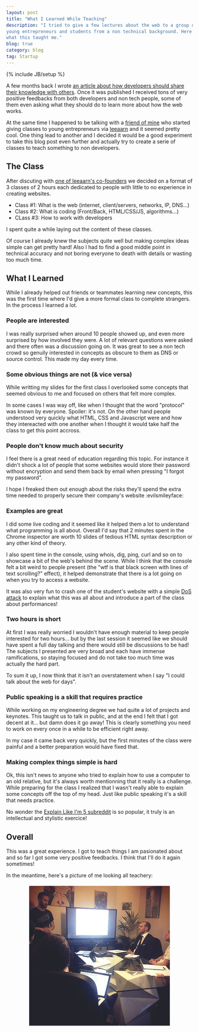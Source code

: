 ```yaml
---
layout: post
title: "What I Learned While Teaching"
description: "I tried to give a few lectures about the web to a group of
young entrepreneurs and students from a non technical background. Here's
what this taught me."
blog: true
category: blog
tag: Startup
---
```


{% include JB/setup %}


A few months back I wrote [an article about how developers should share
their knowledge with others](/blog/2013/02/04/developers-teach-non-tech-startup/).
Once it was published I received tons of very positive feedbacks from
both developers and non tech people, some of them even asking what
they should do to learn more about how the web works.

At the same time I happened to be talking with a [friend of mine](http://emiland.me/)
who started giving classes to young entrepreneurs via [leeaarn](http://leeaarn.com/)
and it seemed pretty cool.
One thing lead to another and I decided it would be a good experiment to take this
blog post even further and actually try to create a serie of classes to
teach something to non developers.

## The Class

After discuting with [one of leeaarn's co-founders](https://twitter.com/antoamiel)
we decided on a format of 3 classes of 2 hours each dedicated to
people with little to no experience in creating websites.

- Class #1: What is the web (internet, client/servers, networks, IP, DNS...)
- Class #2: What is coding (Front/Back, HTML/CSS/JS, algorithms...)
- CLass #3: How to work with developers

I spent quite a while laying out the content of these classes.

Of course I already knew
the subjects quite well but making complex ideas simple can get pretty hard!
Also I had to find a good middle point in technical accuracy and not
boring everyone to death with details or wasting too much time.

## What I Learned

While I already helped out friends or teammates learning new concepts,
this was the first time where I'd give a more formal class to complete strangers.
In the process I learned a lot.

### People are interested

I was really surprised when around 10 people showed up,
and even more surprised by how involved they were. A lot of
relevant questions were asked and there often was a discussion going on.
It was great to see a non tech crowd so genuily interested in concepts
as obscure to them as DNS or source control. This made my day every time.

### Some obvious things are not (& vice versa)

While writting my slides for the first class I overlooked some concepts
that seemed obvious to me and focused on others that felt more complex.

In some cases I was way off, like when I thought that the word "protocol" was known by everyone.
Spoiler: it's not. On the other hand people understood very quickly what
HTML, CSS and Javascript were and how they intereacted with one another
when I thought it would take half the class to get this point accross.

### People don't know much about security

I feel there is a great need of education regarding this
topic. For instance it didn't shock a lot of people that some websites
would store their password without encryption and send them back by
email when pressing "I forgot my password".

I hope I freaked them out enough about the risks they'll spend the extra
time needed to properly secure their company's website :evilsmileyface:

### Examples are great

I did some live coding and it seemed like it helped them a lot to understand what
programming is all about. Overall I'd say that 2 minutes spent in the Chrome
inspector are worth 10 slides of tedious HTML syntax description or
any other kind of theory.

I also spent time in the console, using whois, dig, ping, curl and so on to
showcase a bit of the web's behind the scene. While I think that the
console felt a bit weird to people present (the "wtf is that black screen
with lines of text scrolling?" effect), it helped demonstrate that there is a lot
going on when you try to access a website.

It was also very fun to crash one of the student's website with a simple
[DoS attack](http://en.wikipedia.org/wiki/Denial-of-service_attack)
to explain what this was all about and introduce a part of the class about performances!

### Two hours is short

At first I was really worried I wouldn't have enough material to keep
people interested for two hours... but by the last session it seemed
like we should have spent a full day talking and there would still be
discussions to be had! The subjects I presented are very broad and each have immense
ramifications, so staying focused and do not take too much time was
actually the hard part.

To sum it up, I now think that it isn't an overstatement when I say "I
could talk about the web for days".

### Public speaking is a skill that requires practice

While working on my engineering degree we had quite a lot of projects and keynotes.
This taught us to talk in public, and at the end I felt that I got decent at
it... but damn does it go away! This is clearly something you need
to work on every once in a while to be efficient right away.

In my case it came back very quickly, but the first minutes of the class
were painful and a better preparation would have fixed that.

### Making complex things simple is hard

Ok, this isn't news to anyone who tried to explain how to use a computer to
an old relative, but it's always worth mentionning that it really is a challenge.
While preparing for the class I realized that I wasn't really able to explain some
concepts off the top of my head. Just like public speaking it's a skill that needs practice.

No wonder the [Explain Like I'm 5 subreddit](http://www.reddit.com/r/explainlikeimfive)
is so popular, it truly is an intellectual and stylistic exercice!

## Overall

This was a great experience. I got to teach things I am pasionated about and so far
I got some very positive feedbacks. I think that I'll do it again sometimes!

In the meantime, here's a picture of me looking all teachery:

<img src='/assets/blog/leeaarn.jpg' alt='Presenting' style='margin:20px auto; display: block'/>


